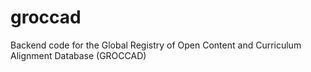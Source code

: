 # groccad
Backend code for the Global Registry of Open Content and Curriculum Alignment Database (GROCCAD)
